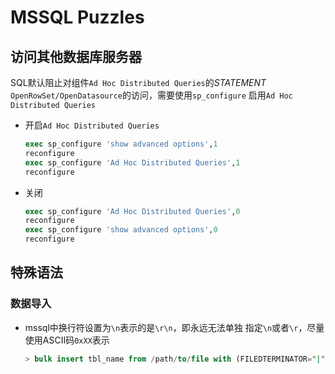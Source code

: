 #	MSSQL Puzzles

##	访问其他数据库服务器

SQL默认阻止对组件`Ad Hoc Distributed Queries`的*STATEMENT*
`OpenRowSet/OpenDatasource`的访问，需要使用`sp_configure`
启用`Ad Hoc Distributed Queries`

-	开启`Ad Hoc Distributed Queries`

	```sql
	exec sp_configure 'show advanced options',1
	reconfigure
	exec sp_configure 'Ad Hoc Distributed Queries',1
	reconfigure
	```

-	关闭

	```sql
	exec sp_configure 'Ad Hoc Distributed Queries',0
	reconfigure
	exec sp_configure 'show advanced options',0
	reconfigure
	```

##	特殊语法

###	数据导入

-	mssql中换行符设置为`\n`表示的是`\r\n`，即永远无法单独
	指定`\n`或者`\r`，尽量使用ASCII码`0xXX`表示

	```sql
	> bulk insert tbl_name from /path/to/file with (FILEDTERMINATOR="|", ROWTERMINATOR="0x0a");
	```


